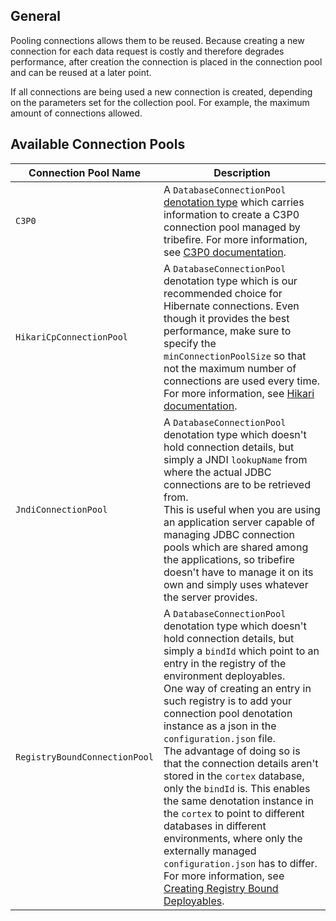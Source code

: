 ## General
Pooling connections allows them to be reused. Because creating a new connection for each data request is costly and therefore degrades performance, after creation the connection is placed in the connection pool and can be reused at a later point. 

If all connections are being used a new connection is created, depending on the parameters set for the collection pool. For example, the maximum amount of connections allowed.

## Available Connection Pools

<div class="datatable-begin"></div>

Connection Pool Name  |  Description  
------- | -----------
`C3P0`  |  A `DatabaseConnectionPool` <a href="#" data-toggle="tooltip" data-original-title="{{site.data.glossary.denotation_type}}">denotation type</a> which carries information to create a C3P0 connection pool managed by tribefire. For more information, see [C3P0 documentation](https://www.mchange.com/projects/c3p0/index.html).
`HikariCpConnectionPool` |  A `DatabaseConnectionPool` denotation type which is our recommended choice for Hibernate connections. Even though it provides the best performance, make sure to specify the `minConnectionPoolSize` so that not the maximum number of connections are used every time. For more information, see [Hikari documentation](https://brettwooldridge.github.io/HikariCP/).
`JndiConnectionPool` | A `DatabaseConnectionPool` denotation type which doesn't hold connection details, but simply a JNDI `lookupName` from where the actual JDBC connections are to be retrieved from. </br> This is useful when you are using an application server capable of managing JDBC connection pools which are shared among the applications, so tribefire doesn't have to manage it on its own and simply uses whatever the server provides. 
`RegistryBoundConnectionPool` | A `DatabaseConnectionPool` denotation type which doesn't hold connection details, but simply a `bindId` which point to an entry in the registry of the environment deployables. </br> One way of creating an entry in such registry is to add your connection pool denotation instance as a json in the `configuration.json` file. </br> The advantage of doing so is that the connection details aren't stored in the `cortex` database, only the `bindId` is. This enables the same denotation instance in the `cortex` to point to different databases in different environments, where only the externally managed `configuration.json` has to differ. For more information, see [Creating Registry Bound Deployables](creating_registry_bound_deployables.html). 

<div class="datatable-end"></div>